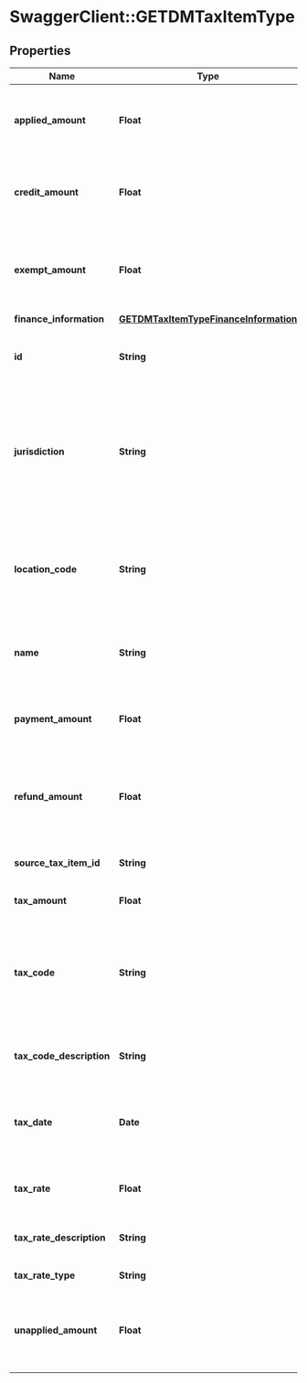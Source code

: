 # SwaggerClient::GETDMTaxItemType

## Properties
Name | Type | Description | Notes
------------ | ------------- | ------------- | -------------
**applied_amount** | **Float** | The applied amount of the debit memo taxation item.  | [optional] 
**credit_amount** | **Float** | The amount of credit memos applied to the debit memo.   | [optional] 
**exempt_amount** | **Float** | The amount of taxes or VAT for which the customer has an exemption.  | [optional] 
**finance_information** | [**GETDMTaxItemTypeFinanceInformation**](GETDMTaxItemTypeFinanceInformation.md) |  | [optional] 
**id** | **String** | The ID of the debit memo taxation item.  | [optional] 
**jurisdiction** | **String** | The jurisdiction that applies the tax or VAT. This value is typically a state, province, county, or city.  | [optional] 
**location_code** | **String** | The identifier for the location based on the value of the &#x60;taxCode&#x60; field.  | [optional] 
**name** | **String** | The name of the debit memo taxation item.  | [optional] 
**payment_amount** | **Float** | The amount of payments applied to the debit memo.   | [optional] 
**refund_amount** | **Float** | The amount of the refund on the debit memo taxation item.  | [optional] 
**source_tax_item_id** | **String** | The ID of the source taxation item.  | [optional] 
**tax_amount** | **Float** | The amount of taxation.  | [optional] 
**tax_code** | **String** | The tax code identifies which tax rules and tax rates to apply to a specific debit memo.  | [optional] 
**tax_code_description** | **String** | The description of the tax code.  | [optional] 
**tax_date** | **Date** | The date that the tax is applied to the debit memo, in &#x60;yyyy-mm-dd&#x60; format.  | [optional] 
**tax_rate** | **Float** | The tax rate applied to the debit memo.  | [optional] 
**tax_rate_description** | **String** | The description of the tax rate.  | [optional] 
**tax_rate_type** | **String** | The type of the tax rate.  | [optional] 
**unapplied_amount** | **Float** | The unapplied amount of the debit memo taxation item.  | [optional] 


